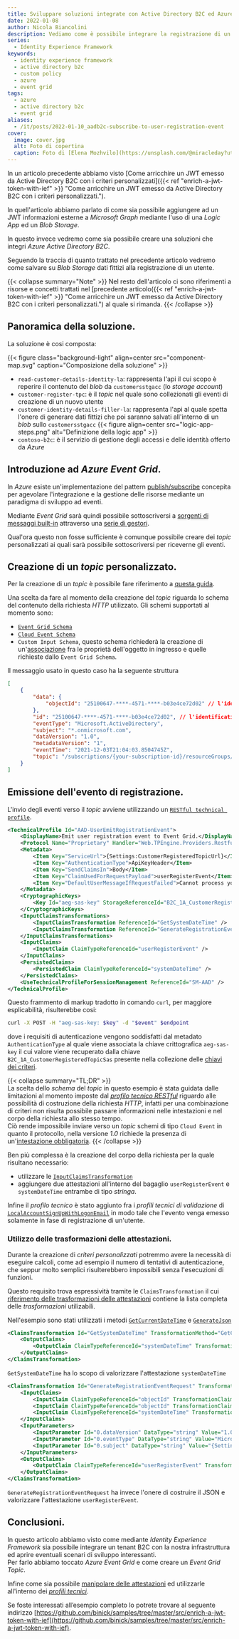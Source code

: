 ```yaml
---
title: Sviluppare soluzioni integrate con Active Directory B2C ed Azure Event Grid.
date: 2022-01-08
author: Nicola Biancolini
description: Vediamo come è possibile integrare la registrazione di un utente.
series: 
  - Identity Experience Framework
keywords:
  - identity experience framework 
  - active directory b2c
  - custom policy
  - azure
  - event grid
tags: 
  - azure
  - active directory b2c
  - event grid
aliases:
  - /it/posts/2022-01-10_aadb2c-subscribe-to-user-registration-event
cover:
  image: cover.jpg
  alt: Foto di copertina
  caption: Foto di [Elena Mozhvilo](https://unsplash.com/@miracleday?utm_source=unsplash&utm_medium=referral&utm_content=creditCopyText) su [Unsplash](https://unsplash.com/?utm_source=unsplash&utm_medium=referral&utm_content=creditCopyText)
---
```


In un articolo precedente abbiamo visto [Come arricchire un JWT emesso da Active Directory B2C con i criteri personalizzati]({{< ref "enrich-a-jwt-token-with-ief" >}} "Come arricchire un JWT emesso da Active Directory B2C con i criteri personalizzati.").

In quell'articolo abbiamo parlato di come sia possibile aggiungere ad un JWT informazioni esterne a _Microsoft Graph_ mediante l'uso di una _Logic App_ ed un _Blob Storage_.

In questo invece vedremo come sia possibile creare una soluzioni che integri _Azure Active Directory B2C_.

Seguendo la traccia di quanto trattato nel precedente articolo vedremo come salvare su _Blob Storage_ dati fittizi alla registrazione di un utente.

{{< collapse summary="Note" >}}
Nel resto dell'articolo ci sono riferimenti a risorse e concetti trattati nel [precedente articolo({{< ref "enrich-a-jwt-token-with-ief" >}} "Come arricchire un JWT emesso da Active Directory B2C con i criteri personalizzati.") al quale si rimanda.
{{< /collapse >}}

## Panoramica della soluzione.

La soluzione è cosi composta:

{{< figure class="background-light" align=center src="component-map.svg" caption="Composizione della soluzione" >}}

- `read-customer-details-identity-la`: rappresenta l'api il cui scopo è reperire il contenuto del _blob_ da `customersstgacc` (lo _storage account_)
- `customer-register-tpc`: è il _topic_ nel quale sono collezionati gli eventi di creazione di un nuovo utente
- `customer-identity-details-filler-la`: rappresenta l'api al quale spetta l'onere di generare dati fittizi che poi saranno salvati all'interno di un _blob_ sullo `customersstgacc`
{{< figure align=center src="logic-app-steps.png" alt="Definizione della logic app" >}}
- `contoso-b2c`: è il servizio di gestione degli accessi e delle identità offerto da _Azure_

## Introduzione ad _Azure Event Grid_.

In _Azure_ esiste un'implementazione del pattern [publish/subscribe](https://en.wikipedia.org/wiki/Publish%E2%80%93subscribe_pattern) concepita per agevolare l'integrazione e la gestione delle risorse mediante un paradigma di sviluppo ad eventi.

Mediante _Event Grid_ sarà quindi possibile sottoscriversi a [sorgenti di messaggi built-in](https://docs.microsoft.com/azure/event-grid/overview#event-sources) attraverso una [serie di gestori](https://docs.microsoft.com/azure/event-grid/overview#event-handlers).

Qual'ora questo non fosse sufficiente è comunque possibile creare dei _topic_ personalizzati ai quali sarà possibile sottoscriversi per riceverne gli eventi.

## Creazione di un _topic_ personalizzato.

Per la creazione di un _topic_ è possibile fare riferimento a [questa guida](https://docs.microsoft.com/azure/event-grid/custom-event-quickstart-portal#create-a-custom-topic).

Una scelta da fare al momento della creazione del _topic_ riguarda lo schema del contenuto della richiesta _HTTP_ utilizzato. Gli schemi supportati al momento sono:

- [`Event Grid Schema`](https://docs.microsoft.com/azure/event-grid/event-schema)
- [`Cloud Event Schema`](https://docs.microsoft.com/azure/event-grid/cloud-event-schema)
- `Custom Input Schema`, questo schema richiederà la creazione di un'[associazione](https://docs.microsoft.com/azure/event-grid/input-mappings) fra le proprietà dell'oggetto in ingresso e quelle richieste dallo `Event Grid Schema`.

Il messaggio usato in questo caso ha la seguente struttura

``` json
[
    {
        "data": {
            "objectId": "25100647-****-4571-****-b03e4ce72d02" // l'identificativo utile ad identificare l'utente
        },
        "id": "25100647-****-4571-****-b03e4ce72d02", // l'identificativo univoco del messaggio, lo stesso di `data.objectId` in qesto caso
        "eventType": "Microsoft.ActiveDirectory", 
        "subject": "*.onmicrosoft.com",
        "dataVersion": "1.0",
        "metadataVersion": "1",
        "eventTime": "2021-12-03T21:04:03.8504745Z",
        "topic": "/subscriptions/{your-subscription-id}/resourceGroups/{your-resource-group}/providers/Microsoft.EventGrid/topics/{your-event-grid-topic}"
    }
]
```

## Emissione dell'evento di registrazione.

L'invio degli eventi verso il _topic_ avviene utilizzando un [`RESTful technical profile`](https://docs.microsoft.com/azure/active-directory-b2c/restful-technical-profile).

``` xml
<TechnicalProfile Id="AAD-UserEmitRegistrationEvent">
    <DisplayName>Emit user registration event to Event Grid.</DisplayName>
    <Protocol Name="Proprietary" Handler="Web.TPEngine.Providers.RestfulProvider, Web.TPEngine, Version=1.0.0.0, Culture=neutral, PublicKeyToken=null" />
    <Metadata>
        <Item Key="ServiceUrl">{Settings:CustomerRegisteredTopicUrl}</Item>
        <Item Key="AuthenticationType">ApiKeyHeader</Item>
        <Item Key="SendClaimsIn">Body</Item>
        <Item Key="ClaimUsedForRequestPayload">userRegisterEvent</Item>
        <Item Key="DefaultUserMessageIfRequestFailed">Cannot process your request right now, please try again later.</Item>
    </Metadata>
    <CryptographicKeys>
        <Key Id="aeg-sas-key" StorageReferenceId="B2C_1A_CustomerRegisteredTopicSas" />
    </CryptographicKeys>
    <InputClaimsTransformations>
        <InputClaimsTransformation ReferenceId="GetSystemDateTime" />
        <InputClaimsTransformation ReferenceId="GenerateRegistrationEventRequest" />
    </InputClaimsTransformations>
    <InputClaims>
        <InputClaim ClaimTypeReferenceId="userRegisterEvent" />
    </InputClaims>
    <PersistedClaims>
        <PersistedClaim ClaimTypeReferenceId="systemDateTime" />
    </PersistedClaims>
    <UseTechnicalProfileForSessionManagement ReferenceId="SM-AAD" />
</TechnicalProfile>
```

Questo frammento di markup tradotto in comando `curl`, per maggiore esplicabilità, risulterebbe cosi:

``` bash
curl -X POST -H "aeg-sas-key: $key" -d "$event" $endpoint
```

dove i requisiti di autenticazione vengono soddisfatti dal metadato `AuthenticationType` al quale viene associata la chiave crittografica `aeg-sas-key` il cui valore viene recuperato dalla chiave `B2C_1A_CustomerRegisteredTopicSas` presente nella collezione delle [chiavi dei criteri](https://docs.microsoft.com/azure/active-directory-b2c/policy-keys-overview?pivots=b2c-custom-policy).

{{< collapse summary="TL;DR" >}}  
La scelta dello _schema_ del _topic_ in questo esempio è stata guidata dalle limitazioni al momento imposte dal [_profilo tecnico RESTful_](https://docs.microsoft.com/azure/active-directory-b2c/restful-technical-profile) riguardo alle possibilità di costruzione della richiesta _HTTP_, infatti per una combinazione di criteri non risulta possibile passare informazioni nelle intestazioni e nel corpo della richiesta allo stesso tempo.  
Ciò rende impossibile inviare verso un _topic_ schemi di tipo `Cloud Event` in quanto il protocollo, nella versione _1.0_ richiede la presenza di un'[intestazione obbligatoria](https://docs.microsoft.com/azure/event-grid/cloud-event-schema#sample-event-using-cloudevents-schema).
{{< /collapse >}}

Ben più complessa è la creazione del corpo della richiesta per la quale risultano necessario:

- utilizzare le [`InputClaimsTransformation`](https://docs.microsoft.com/azure/active-directory-b2c/technicalprofiles#input-claims-transformations)
- aggiungere due attestazioni all'interno del bagaglio `userRegisterEvent` e `systemDateTime` entrambe di tipo _stringa_.

Infine il _profilo tecnico_ è stato aggiunto fra i _profili tecnici di validazione_ di [`LocalAccountSignUpWithLogonEmail`](https://github.com/binick/samples/blob/7782bd6bfcfcb8c2b18dc911d501b29ec05f8212/src/enrich-a-jwt-token-with-ief/ief/TrustFrameworkBase.xml#L764) in modo tale che l'evento venga emesso solamente in fase di registrazione di un'utente.

### Utilizzo delle trasformazioni delle attestazioni.

Durante la creazione di _criteri personalizzati_ potremmo avere la necessità di eseguire calcoli, come ad esempio il numero di tentativi di autenticazione, che seppur molto semplici risulterebbero impossibili senza l'esecuzioni di funzioni.

Questo requisito trova espressività tramite le `ClaimsTransformation` il cui [riferimento delle trasformazioni delle attestazioni](https://docs.microsoft.com/en-us/azure/active-directory-b2c/claimstransformations#claims-transformations-reference) contiene la lista completa delle _trasformazioni_ utilizabili.

Nell'esempio sono stati utilizzati i metodi [`GetCurrentDateTime`](https://docs.microsoft.com/azure/active-directory-b2c/date-transformations#getcurrentdatetime) e [`GenerateJson`](https://docs.microsoft.com/azure/active-directory-b2c/json-transformations#generatejson)

``` xml
<ClaimsTransformation Id="GetSystemDateTime" TransformationMethod="GetCurrentDateTime">
    <OutputClaims>
        <OutputClaim ClaimTypeReferenceId="systemDateTime" TransformationClaimType="currentDateTime" />
    </OutputClaims>
</ClaimsTransformation>
```

`GetSystemDateTime` ha lo scopo di valorizzare l'attestazione `systemDateTime`

``` xml
<ClaimsTransformation Id="GenerateRegistrationEventRequest" TransformationMethod="GenerateJson">
    <InputClaims>
        <InputClaim ClaimTypeReferenceId="objectId" TransformationClaimType="0.data.objectId" />
        <InputClaim ClaimTypeReferenceId="objectId" TransformationClaimType="0.id" />
        <InputClaim ClaimTypeReferenceId="systemDateTime" TransformationClaimType="0.eventTime" />
    </InputClaims>
    <InputParameters>
        <InputParameter Id="0.dataVersion" DataType="string" Value="1.0" />
        <InputParameter Id="0.eventType" DataType="string" Value="Microsoft.ActiveDirectory" />
        <InputParameter Id="0.subject" DataType="string" Value="{Settings:Tenant}" />
    </InputParameters>
    <OutputClaims>
        <OutputClaim ClaimTypeReferenceId="userRegisterEvent" TransformationClaimType="outputClaim" />
    </OutputClaims>
</ClaimsTransformation>
```

`GenerateRegistrationEventRequest` ha invece l'onere di costruire il JSON e valorizzare l'attestazione `userRegisterEvent`.

## Conclusioni.

In questo articolo abbiamo visto come mediante _Identity Experience Framework_ sia possibile integrare un tenant B2C con la nostra infrastruttura ed aprire eventuali scenari di sviluppo interessanti.  
Per farlo abbiamo toccato _Azure Event Grid_ e come creare un _Event Grid Topic_.

Infine come sia possibile [manipolare delle attestazioni](https://docs.microsoft.com/azure/active-directory-b2c/claimstransformations#claims-transformations-reference) ed utilizzarle all'interno dei [_profili tecnici_](https://docs.microsoft.com/azure/active-directory-b2c/technicalprofiles).

Se foste interessati all’esempio completo lo potrete trovare al seguente indirizzo [https://github.com/binick/samples/tree/master/src/enrich-a-jwt-token-with-ief](https://github.com/binick/samples/tree/master/src/enrich-a-jwt-token-with-ief).
